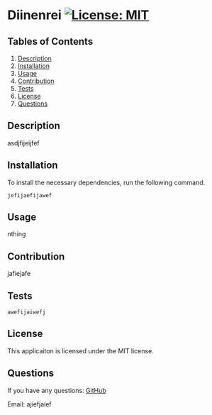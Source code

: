 
  # Diinenrei [![License: MIT](https://img.shields.io/badge/License-MIT-yellow.svg)](https://opensource.org/licenses/MIT)
  ## Tables of Contents
  1. [Description](#description)
  2. [Installation](#installation)
  3. [Usage](#usage)
  4. [Contribution](#contribution)
  5. [Tests](#tests)
  6. [License](#license)
  7. [Questions](#questions)
  ## Description
  asdjfijeijfef
  ## Installation
  To install the necessary dependencies, run the following command.
  ```
  jefijaefijawef
  ```
  ## Usage
  nthing
  ## Contribution
  jafiejafe
  ## Tests
  ```
  awefijaiwefj
  ```
  ## License 
  This applicaiton is licensed under the MIT license.
  ## Questions
  If you have any questions: 
  [GitHub](https://github.com/jaifejaejfa)

  Email: ajiefjaief
